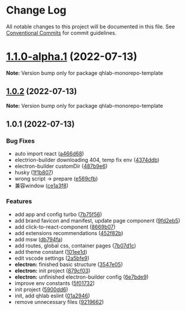 # Change Log

All notable changes to this project will be documented in this file.
See [Conventional Commits](https://conventionalcommits.org) for commit guidelines.

# [1.1.0-alpha.1](https://github.com/QhlabTeam/qhlab-monorepo-template/compare/v1.1.0-alpha.0...v1.1.0-alpha.1) (2022-07-13)

**Note:** Version bump only for package qhlab-monorepo-template





## [1.0.2](https://github.com/QhlabTeam/qhlab-monorepo-template/compare/v1.0.1...v1.0.2) (2022-07-13)

**Note:** Version bump only for package qhlab-monorepo-template





## 1.0.1 (2022-07-13)


### Bug Fixes

* auto import react ([a466d68](https://github.com/QhlabTeam/qhlab-monorepo-template/commit/a466d68d21e67f776f47144a9cdb5dce4fdb126f))
* electrion-builder downloading 404, temp fix env ([4374ddb](https://github.com/QhlabTeam/qhlab-monorepo-template/commit/4374ddb06a234b0d4cab766d3ae93011c5782e74))
* electron-builder customDir ([487b9e6](https://github.com/QhlabTeam/qhlab-monorepo-template/commit/487b9e64a7bd88f54790675520f771adf17dc516))
* husky ([1f1b807](https://github.com/QhlabTeam/qhlab-monorepo-template/commit/1f1b80778bfe1978c420916fddfa1784e79d2a60))
* wrong script -> prepare ([e569cfb](https://github.com/QhlabTeam/qhlab-monorepo-template/commit/e569cfbc021301ce231530075aa1cfc4af82de90))
* 兼容window ([ce1a3f8](https://github.com/QhlabTeam/qhlab-monorepo-template/commit/ce1a3f81d0afb5fbfbc49aec92834ada7c5ecfd6))


### Features

* add app and config turbo ([7b75f56](https://github.com/QhlabTeam/qhlab-monorepo-template/commit/7b75f56f809fbffdcbfb931cbef4f25e914094d8))
* add brand favicon and manifest, update page component ([9fd2eb5](https://github.com/QhlabTeam/qhlab-monorepo-template/commit/9fd2eb546a25bab45de9236f31017b08fd766df5))
* add click-to-react-component ([8669b07](https://github.com/QhlabTeam/qhlab-monorepo-template/commit/8669b07c365523f5d4e151971b051ab25370d5fd))
* add extensions recommendations ([452f82b](https://github.com/QhlabTeam/qhlab-monorepo-template/commit/452f82bd79d322299a92a3963b66ead77b4ba3cf))
* add msw ([db794fa](https://github.com/QhlabTeam/qhlab-monorepo-template/commit/db794fa1035ce7bd7ca9a40fbce2ed26bf5d2ceb))
* add routes, global css, container pages ([7b07d1c](https://github.com/QhlabTeam/qhlab-monorepo-template/commit/7b07d1c1d050e6db12fa49d5a8df4bcc84effefc))
* add theme constant ([101ee1d](https://github.com/QhlabTeam/qhlab-monorepo-template/commit/101ee1da2b5e8d40578a509c40649617a01ed12e))
* edit vscode settings ([2a5bfe9](https://github.com/QhlabTeam/qhlab-monorepo-template/commit/2a5bfe94fc2fb7283ac78a2acfcb5b28ae025a8e))
* **electron:** finished basic structure ([3547e05](https://github.com/QhlabTeam/qhlab-monorepo-template/commit/3547e052c478a012439b745c9d778cc96e0aef71))
* **electron:** init project ([879cf03](https://github.com/QhlabTeam/qhlab-monorepo-template/commit/879cf034d8b685054422c1603079fc07e6a44374))
* **electron:** unfinished electron-builder config ([6e7bde9](https://github.com/QhlabTeam/qhlab-monorepo-template/commit/6e7bde9b29bcbc8ac3626220317ad8d82a59e127))
* improve env constants ([5f01732](https://github.com/QhlabTeam/qhlab-monorepo-template/commit/5f01732a9f8527ff1329a915527dcc376157d289))
* init project ([5900dd6](https://github.com/QhlabTeam/qhlab-monorepo-template/commit/5900dd6b2dcd9b602b6a0f2859f77de20cfeafec))
* init, add qhlab eslint ([01a2946](https://github.com/QhlabTeam/qhlab-monorepo-template/commit/01a2946bbb038bb9c8a71780569dd14ebcd9ed59))
* remove unnecessary files ([9219662](https://github.com/QhlabTeam/qhlab-monorepo-template/commit/92196621c58cea6c0c57ed7f49850fb99df5238b))
